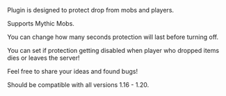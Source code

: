 Plugin is designed to protect drop from mobs and players.

Supports Mythic Mobs.

You can change how many seconds protection will last before turning off.

You can set if protection getting disabled when player who dropped items dies or leaves the server!

Feel free to share your ideas and found bugs!

Should be compatible with all versions 1.16 - 1.20.
